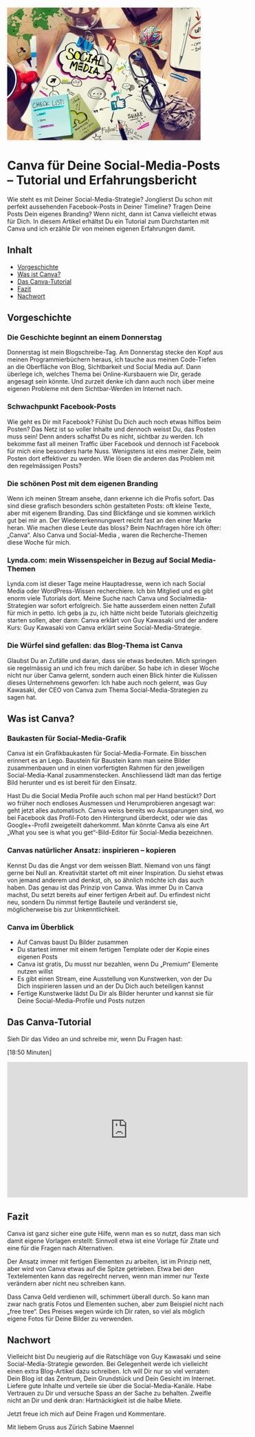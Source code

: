 ![canva auf dem Schreibtisch](canva.jpg)
# Canva für Deine Social-Media-Posts – Tutorial und Erfahrungsbericht
Wie steht es mit Deiner Social-Media-Strategie? Jonglierst Du schon mit perfekt aussehenden Facebook-Posts in Deiner Timeline? Tragen Deine Posts Dein eigenes Branding? Wenn nicht, dann ist Canva vielleicht etwas für Dich. In diesem Artikel erhältst Du ein Tutorial zum Durchstarten mit Canva und ich erzähle Dir von meinen eigenen Erfahrungen damit.

## Inhalt
 - [Vorgeschichte](#vorgeschichte)
 - [Was ist Canva?](#was-ist-canva)
 - [Das Canva-Tutorial](#das-canva-tutorial)
 - [Fazit](#fazit)
 - [Nachwort](#nachwort)

## Vorgeschichte
### Die Geschichte beginnt an einem Donnerstag
Donnerstag ist mein Blogschreibe-Tag. Am Donnerstag stecke den Kopf aus meinen Programmierbüchern heraus, ich tauche aus meinen Code-Tiefen an die Oberfläche von Blog, Sichtbarkeit und Social Media auf. Dann überlege ich, welches Thema bei Online-Kursbauern wie Dir, gerade angesagt sein könnte. Und zurzeit denke ich dann auch noch über meine eigenen Probleme mit dem Sichtbar-Werden im Internet nach.

### Schwachpunkt Facebook-Posts
Wie geht es Dir mit Facebook? Fühlst Du Dich auch noch etwas hilflos beim Posten? Das Netz ist so voller Inhalte und dennoch weisst Du, das Posten muss sein! Denn anders schaffst Du es nicht, sichtbar zu werden. Ich bekomme fast all meinen Traffic über Facebook und dennoch ist Facebook für mich eine besonders harte Nuss. Wenigstens ist eins meiner Ziele, beim Posten dort effektiver zu werden. Wie lösen die anderen das Problem mit den regelmässigen Posts?

### Die schönen Post mit dem eigenen Branding
Wenn ich meinen Stream ansehe, dann erkenne ich die Profis sofort. Das sind diese grafisch besonders schön gestalteten Posts: oft kleine Texte, aber mit eigenem Branding. Das sind Blickfänge und sie kommen wirklich gut bei mir an. Der Wiedererkennungwert reicht fast an den einer Marke heran. Wie machen diese Leute das bloss? Beim Nachfragen höre ich öfter:  „Canva“. Also Canva und Social-Media , waren die Recherche-Themen diese Woche für mich.

### Lynda.com: mein Wissenspeicher in Bezug auf Social Media-Themen
Lynda.com ist dieser Tage meine Hauptadresse, wenn ich nach Social Media oder WordPress-Wissen recherchiere. Ich bin Mitglied und es gibt enorm viele Tutorials dort. Meine Suche nach Canva und Socialmedia-Strategien war sofort erfolgreich. Sie hatte ausserdem einen netten Zufall für mich in petto. Ich gebs ja zu, ich hätte nicht beide Tutorials gleichzeitig starten sollen, aber dann: Canva erklärt von Guy Kawasaki und der andere Kurs: Guy Kawasaki von Canva erklärt seine Social-Media-Strategie.

### Die Würfel sind gefallen: das Blog-Thema ist Canva
Glaubst Du an Zufälle und daran, dass sie etwas bedeuten. Mich springen sie regelmässig an und ich freu mich darüber. So habe ich in dieser Woche nicht nur über Canva gelernt, sondern auch einen Blick hinter die Kulissen dieses Unternehmens geworfen: Ich habe auch noch gelernt, was Guy Kawasaki, der CEO von Canva zum Thema Social-Media-Strategien zu sagen hat.

## Was ist Canva?
### Baukasten für Social-Media-Grafik
Canva ist ein Grafikbaukasten für Social-Media-Formate. Ein bisschen erinnert es an Lego. Baustein für Baustein kann man seine Bilder zusammenbauen und in einen vorfertigten Rahmen für den jeweiligen Social-Media-Kanal zusammenstecken. Anschliessend lädt man das fertige Bild herunter und es ist bereit für den Einsatz.

Hast Du die Social Media Profile auch schon mal per Hand bestückt? Dort wo früher noch endloses Ausmessen und Herumprobieren angesagt war: geht jetzt alles automatisch. Canva weiss bereits wo Aussparungen sind, wo bei Facebook das Profil-Foto den Hintergrund überdeckt, oder wie das Google+-Profil zweigeteilt daherkommt. Man könnte Canva als eine Art „What you see is what you get“-Bild-Editor für Social-Media bezeichnen.

### Canvas natürlicher Ansatz: inspirieren – kopieren
Kennst Du das die Angst vor dem weissen Blatt. Niemand von uns fängt gerne bei Null an. Kreativität startet oft mit einer Inspiration. Du siehst etwas von jemand anderem und denkst, oh, so ähnlich möchte ich das auch haben. Das genau ist das Prinzip von Canva. Was immer Du in Canva machst, Du setzt bereits auf einer fertigen Arbeit auf. Du erfindest nicht neu, sondern Du nimmst fertige Bauteile und veränderst sie, möglicherweise bis zur Unkenntlichkeit.

### Canva im Überblick
- Auf Canvas baust Du Bilder zusammen
- Du startest immer mit einem fertigen Template oder der Kopie eines eigenen Posts
- Canva ist gratis, Du musst nur bezahlen, wenn Du „Premium“ Elemente nutzen willst
- Es gibt einen Stream, eine Ausstellung von Kunstwerken, von der Du Dich inspirieren lassen und an der Du Dich auch beteiligen kannst
- Fertige Kunstwerke lädst Du Dir als Bilder herunter und kannst sie für Deine Social-Media-Profile und Posts nutzen

## Das Canva-Tutorial

Sieh Dir das Video an und schreibe mir, wenn Du Fragen hast:

[18:50 Minuten]
<iframe width="560" height="315" src="https://www.youtube.com/embed/_aZavVluDwU?rel=0" frameborder="0" allow="autoplay; encrypted-media" allowfullscreen></iframe>

## Fazit
Canva ist ganz sicher eine gute Hilfe, wenn man es so nutzt, dass man sich damit eigene Vorlagen erstellt: Sinnvoll etwa ist eine Vorlage für Zitate und eine für die Fragen nach Alternativen.

Der Ansatz immer mit fertigen Elementen zu arbeiten, ist im Prinzip nett, aber wird von Canva etwas auf die Spitze getrieben. Etwa bei den Textelementen kann das regelrecht nerven, wenn man immer nur Texte verändern aber nicht neu schreiben kann.

Dass Canva Geld verdienen will, schimmert überall durch. So kann man zwar nach gratis Fotos und Elementen suchen, aber zum Beispiel nicht nach „free tree“.  Des Preises wegen würde ich Dir raten, so viel als möglich eigene Fotos für Deine Bilder zu verwenden.

## Nachwort
Vielleicht bist Du neugierig auf die Ratschläge von Guy Kawasaki und seine Social-Media-Strategie geworden. Bei Gelegenheit werde ich vielleicht einen extra Blog-Artikel dazu schreiben. Ich will Dir nur so viel verraten: Dein Blog ist das Zentrum, Dein Grundstück und Dein Gesicht im Internet. Liefere gute Inhalte und verteile sie über die Social-Media-Kanäle. Habe Vertrauen zu Dir und versuche Spass an der Sache zu behalten. Zweifle nicht an Dir und denk dran: Hartnäckigkeit ist die halbe Miete.

Jetzt freue ich mich auf Deine Fragen und Kommentare.

Mit liebem Gruss aus Zürich 
Sabine Maennel
